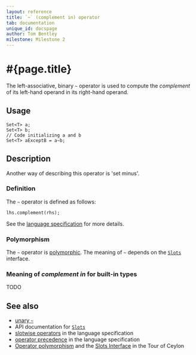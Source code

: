 ```yaml
---
layout: reference
title: `~` (complement in) operator
tab: documentation
unique_id: docspage
author: Tom Bentley
milestone: Milestone 2
---
```


# #{page.title}

The left-associative, binary `~` operator is used to compute the 
*complement* of its left-hand operand in its right-hand operand. 

## Usage 

    Set<T> a;
    Set<T> b;
    // Code initializing a and b
    Set<T> aExceptB = a~b;

## Description

Another way of describing this operator is 'set minus'.

### Definition

The `~` operator is defined as follows:

    lhs.complement(rhs);

See the [language specification](#{site.urls.spec}#slotwise) for 
more details.

### Polymorphism

The `~` operator is [polymorphic](/documentation/reference/operator/operator-polymorphism). 
The meaning of `~` depends on the 
[`Slots`](#{site.urls.apidoc}/ceylon/language/interface_Slots.html) interface.

### Meaning of *complement in* for built-in types

TODO

## See also

* [unary `~`](../complement)
* API documentation for [`Slots`](#{site.urls.apidoc}/ceylon/language/interface_Slots.html)
* [slotwise operators](#{site.urls.spec}#slotwise) in the 
  language specification
* [operator precedence](#{site.urls.spec}#operatorprecedence) in the 
  language specification
* [Operator polymorphism](/documentation/tour/language-module/#operator_polymorphism) 
  and the
  [Slots Interface](/documentation/tour/language-module/#the_slots_interface) 
  in the Tour of Ceylon

